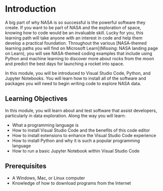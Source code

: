 # Introduction

A big part of why NASA is so successful is the powerful software they create. If you want to be part of NASA and the exploration of space, knowing how to code would be an invaluable skill. Lucky for you, this learning path will take anyone with an interest in code and help them develop a practical foundation. Throughout the various [NASA-themed learning paths you will find on Microsoft Learn](Missing: NASA landing page on Learn), you will see NASA-themed coding examples that include using Python and machine learning to discover more about rocks from the moon and predict the best days for launching a rocket into space.

In this module, you will be introduced to Visual Studio Code, Python, and Jupyter Notebooks. You will learn how to install all of the software and packages you will need to begin writing code to explore NASA data.

## Learning Objectives

In this module, you will learn about and test software that assist developers, particularly in data exploration. Along the way you will learn:

- What a programming language is
- How to install Visual Studio Code and the benefits of this code editor
- How to install extensions to enhance the Visual Studio Code experience
- How to install Python and why it is such a popular programming language
- How to run a basic Jupyter Notebook within Visual Studio Code

## Prerequisites

- A Windows, Mac, or Linux computer
- Knowledge of how to download programs from the Internet
